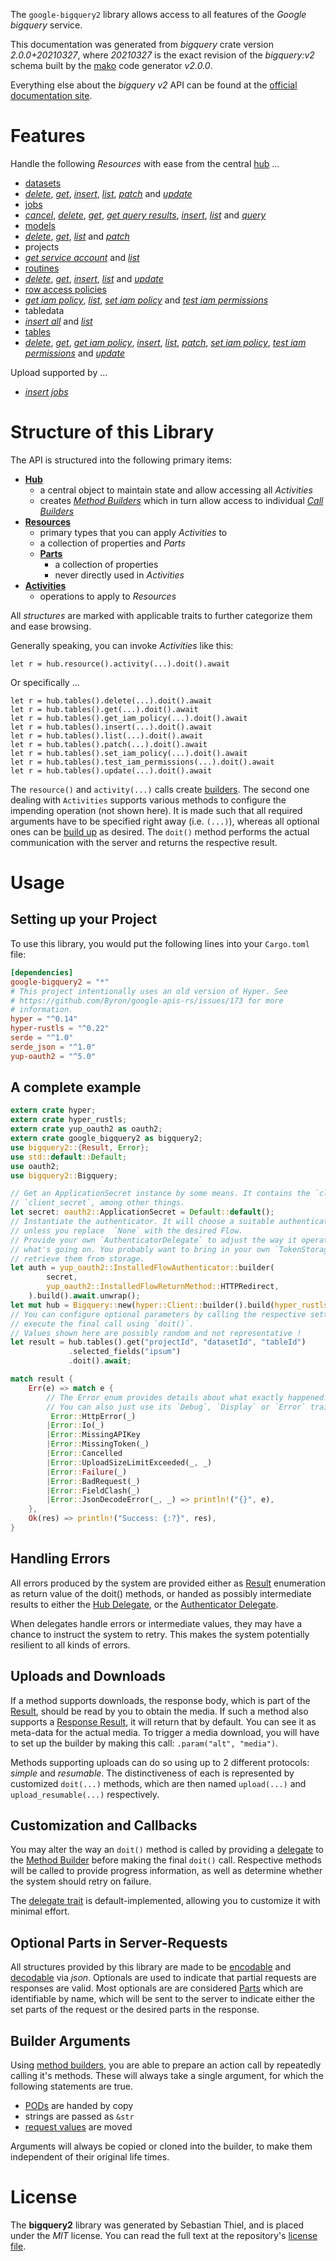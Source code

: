 <!---
DO NOT EDIT !
This file was generated automatically from 'src/mako/api/README.md.mako'
DO NOT EDIT !
-->
The `google-bigquery2` library allows access to all features of the *Google bigquery* service.

This documentation was generated from *bigquery* crate version *2.0.0+20210327*, where *20210327* is the exact revision of the *bigquery:v2* schema built by the [mako](http://www.makotemplates.org/) code generator *v2.0.0*.

Everything else about the *bigquery* *v2* API can be found at the
[official documentation site](https://cloud.google.com/bigquery/).
# Features

Handle the following *Resources* with ease from the central [hub](https://docs.rs/google-bigquery2/2.0.0+20210327/google_bigquery2/Bigquery) ... 

* [datasets](https://docs.rs/google-bigquery2/2.0.0+20210327/google_bigquery2/api::Dataset)
 * [*delete*](https://docs.rs/google-bigquery2/2.0.0+20210327/google_bigquery2/api::DatasetDeleteCall), [*get*](https://docs.rs/google-bigquery2/2.0.0+20210327/google_bigquery2/api::DatasetGetCall), [*insert*](https://docs.rs/google-bigquery2/2.0.0+20210327/google_bigquery2/api::DatasetInsertCall), [*list*](https://docs.rs/google-bigquery2/2.0.0+20210327/google_bigquery2/api::DatasetListCall), [*patch*](https://docs.rs/google-bigquery2/2.0.0+20210327/google_bigquery2/api::DatasetPatchCall) and [*update*](https://docs.rs/google-bigquery2/2.0.0+20210327/google_bigquery2/api::DatasetUpdateCall)
* [jobs](https://docs.rs/google-bigquery2/2.0.0+20210327/google_bigquery2/api::Job)
 * [*cancel*](https://docs.rs/google-bigquery2/2.0.0+20210327/google_bigquery2/api::JobCancelCall), [*delete*](https://docs.rs/google-bigquery2/2.0.0+20210327/google_bigquery2/api::JobDeleteCall), [*get*](https://docs.rs/google-bigquery2/2.0.0+20210327/google_bigquery2/api::JobGetCall), [*get query results*](https://docs.rs/google-bigquery2/2.0.0+20210327/google_bigquery2/api::JobGetQueryResultCall), [*insert*](https://docs.rs/google-bigquery2/2.0.0+20210327/google_bigquery2/api::JobInsertCall), [*list*](https://docs.rs/google-bigquery2/2.0.0+20210327/google_bigquery2/api::JobListCall) and [*query*](https://docs.rs/google-bigquery2/2.0.0+20210327/google_bigquery2/api::JobQueryCall)
* [models](https://docs.rs/google-bigquery2/2.0.0+20210327/google_bigquery2/api::Model)
 * [*delete*](https://docs.rs/google-bigquery2/2.0.0+20210327/google_bigquery2/api::ModelDeleteCall), [*get*](https://docs.rs/google-bigquery2/2.0.0+20210327/google_bigquery2/api::ModelGetCall), [*list*](https://docs.rs/google-bigquery2/2.0.0+20210327/google_bigquery2/api::ModelListCall) and [*patch*](https://docs.rs/google-bigquery2/2.0.0+20210327/google_bigquery2/api::ModelPatchCall)
* projects
 * [*get service account*](https://docs.rs/google-bigquery2/2.0.0+20210327/google_bigquery2/api::ProjectGetServiceAccountCall) and [*list*](https://docs.rs/google-bigquery2/2.0.0+20210327/google_bigquery2/api::ProjectListCall)
* [routines](https://docs.rs/google-bigquery2/2.0.0+20210327/google_bigquery2/api::Routine)
 * [*delete*](https://docs.rs/google-bigquery2/2.0.0+20210327/google_bigquery2/api::RoutineDeleteCall), [*get*](https://docs.rs/google-bigquery2/2.0.0+20210327/google_bigquery2/api::RoutineGetCall), [*insert*](https://docs.rs/google-bigquery2/2.0.0+20210327/google_bigquery2/api::RoutineInsertCall), [*list*](https://docs.rs/google-bigquery2/2.0.0+20210327/google_bigquery2/api::RoutineListCall) and [*update*](https://docs.rs/google-bigquery2/2.0.0+20210327/google_bigquery2/api::RoutineUpdateCall)
* [row access policies](https://docs.rs/google-bigquery2/2.0.0+20210327/google_bigquery2/api::RowAccessPolicy)
 * [*get iam policy*](https://docs.rs/google-bigquery2/2.0.0+20210327/google_bigquery2/api::RowAccessPolicyGetIamPolicyCall), [*list*](https://docs.rs/google-bigquery2/2.0.0+20210327/google_bigquery2/api::RowAccessPolicyListCall), [*set iam policy*](https://docs.rs/google-bigquery2/2.0.0+20210327/google_bigquery2/api::RowAccessPolicySetIamPolicyCall) and [*test iam permissions*](https://docs.rs/google-bigquery2/2.0.0+20210327/google_bigquery2/api::RowAccessPolicyTestIamPermissionCall)
* tabledata
 * [*insert all*](https://docs.rs/google-bigquery2/2.0.0+20210327/google_bigquery2/api::TabledataInsertAllCall) and [*list*](https://docs.rs/google-bigquery2/2.0.0+20210327/google_bigquery2/api::TabledataListCall)
* [tables](https://docs.rs/google-bigquery2/2.0.0+20210327/google_bigquery2/api::Table)
 * [*delete*](https://docs.rs/google-bigquery2/2.0.0+20210327/google_bigquery2/api::TableDeleteCall), [*get*](https://docs.rs/google-bigquery2/2.0.0+20210327/google_bigquery2/api::TableGetCall), [*get iam policy*](https://docs.rs/google-bigquery2/2.0.0+20210327/google_bigquery2/api::TableGetIamPolicyCall), [*insert*](https://docs.rs/google-bigquery2/2.0.0+20210327/google_bigquery2/api::TableInsertCall), [*list*](https://docs.rs/google-bigquery2/2.0.0+20210327/google_bigquery2/api::TableListCall), [*patch*](https://docs.rs/google-bigquery2/2.0.0+20210327/google_bigquery2/api::TablePatchCall), [*set iam policy*](https://docs.rs/google-bigquery2/2.0.0+20210327/google_bigquery2/api::TableSetIamPolicyCall), [*test iam permissions*](https://docs.rs/google-bigquery2/2.0.0+20210327/google_bigquery2/api::TableTestIamPermissionCall) and [*update*](https://docs.rs/google-bigquery2/2.0.0+20210327/google_bigquery2/api::TableUpdateCall)


Upload supported by ...

* [*insert jobs*](https://docs.rs/google-bigquery2/2.0.0+20210327/google_bigquery2/api::JobInsertCall)



# Structure of this Library

The API is structured into the following primary items:

* **[Hub](https://docs.rs/google-bigquery2/2.0.0+20210327/google_bigquery2/Bigquery)**
    * a central object to maintain state and allow accessing all *Activities*
    * creates [*Method Builders*](https://docs.rs/google-bigquery2/2.0.0+20210327/google_bigquery2/client::MethodsBuilder) which in turn
      allow access to individual [*Call Builders*](https://docs.rs/google-bigquery2/2.0.0+20210327/google_bigquery2/client::CallBuilder)
* **[Resources](https://docs.rs/google-bigquery2/2.0.0+20210327/google_bigquery2/client::Resource)**
    * primary types that you can apply *Activities* to
    * a collection of properties and *Parts*
    * **[Parts](https://docs.rs/google-bigquery2/2.0.0+20210327/google_bigquery2/client::Part)**
        * a collection of properties
        * never directly used in *Activities*
* **[Activities](https://docs.rs/google-bigquery2/2.0.0+20210327/google_bigquery2/client::CallBuilder)**
    * operations to apply to *Resources*

All *structures* are marked with applicable traits to further categorize them and ease browsing.

Generally speaking, you can invoke *Activities* like this:

```Rust,ignore
let r = hub.resource().activity(...).doit().await
```

Or specifically ...

```ignore
let r = hub.tables().delete(...).doit().await
let r = hub.tables().get(...).doit().await
let r = hub.tables().get_iam_policy(...).doit().await
let r = hub.tables().insert(...).doit().await
let r = hub.tables().list(...).doit().await
let r = hub.tables().patch(...).doit().await
let r = hub.tables().set_iam_policy(...).doit().await
let r = hub.tables().test_iam_permissions(...).doit().await
let r = hub.tables().update(...).doit().await
```

The `resource()` and `activity(...)` calls create [builders][builder-pattern]. The second one dealing with `Activities` 
supports various methods to configure the impending operation (not shown here). It is made such that all required arguments have to be 
specified right away (i.e. `(...)`), whereas all optional ones can be [build up][builder-pattern] as desired.
The `doit()` method performs the actual communication with the server and returns the respective result.

# Usage

## Setting up your Project

To use this library, you would put the following lines into your `Cargo.toml` file:

```toml
[dependencies]
google-bigquery2 = "*"
# This project intentionally uses an old version of Hyper. See
# https://github.com/Byron/google-apis-rs/issues/173 for more
# information.
hyper = "^0.14"
hyper-rustls = "^0.22"
serde = "^1.0"
serde_json = "^1.0"
yup-oauth2 = "^5.0"
```

## A complete example

```Rust
extern crate hyper;
extern crate hyper_rustls;
extern crate yup_oauth2 as oauth2;
extern crate google_bigquery2 as bigquery2;
use bigquery2::{Result, Error};
use std::default::Default;
use oauth2;
use bigquery2::Bigquery;

// Get an ApplicationSecret instance by some means. It contains the `client_id` and 
// `client_secret`, among other things.
let secret: oauth2::ApplicationSecret = Default::default();
// Instantiate the authenticator. It will choose a suitable authentication flow for you, 
// unless you replace  `None` with the desired Flow.
// Provide your own `AuthenticatorDelegate` to adjust the way it operates and get feedback about 
// what's going on. You probably want to bring in your own `TokenStorage` to persist tokens and
// retrieve them from storage.
let auth = yup_oauth2::InstalledFlowAuthenticator::builder(
        secret,
        yup_oauth2::InstalledFlowReturnMethod::HTTPRedirect,
    ).build().await.unwrap();
let mut hub = Bigquery::new(hyper::Client::builder().build(hyper_rustls::HttpsConnector::with_native_roots()), auth);
// You can configure optional parameters by calling the respective setters at will, and
// execute the final call using `doit()`.
// Values shown here are possibly random and not representative !
let result = hub.tables().get("projectId", "datasetId", "tableId")
             .selected_fields("ipsum")
             .doit().await;

match result {
    Err(e) => match e {
        // The Error enum provides details about what exactly happened.
        // You can also just use its `Debug`, `Display` or `Error` traits
         Error::HttpError(_)
        |Error::Io(_)
        |Error::MissingAPIKey
        |Error::MissingToken(_)
        |Error::Cancelled
        |Error::UploadSizeLimitExceeded(_, _)
        |Error::Failure(_)
        |Error::BadRequest(_)
        |Error::FieldClash(_)
        |Error::JsonDecodeError(_, _) => println!("{}", e),
    },
    Ok(res) => println!("Success: {:?}", res),
}

```
## Handling Errors

All errors produced by the system are provided either as [Result](https://docs.rs/google-bigquery2/2.0.0+20210327/google_bigquery2/client::Result) enumeration as return value of
the doit() methods, or handed as possibly intermediate results to either the 
[Hub Delegate](https://docs.rs/google-bigquery2/2.0.0+20210327/google_bigquery2/client::Delegate), or the [Authenticator Delegate](https://docs.rs/yup-oauth2/*/yup_oauth2/trait.AuthenticatorDelegate.html).

When delegates handle errors or intermediate values, they may have a chance to instruct the system to retry. This 
makes the system potentially resilient to all kinds of errors.

## Uploads and Downloads
If a method supports downloads, the response body, which is part of the [Result](https://docs.rs/google-bigquery2/2.0.0+20210327/google_bigquery2/client::Result), should be
read by you to obtain the media.
If such a method also supports a [Response Result](https://docs.rs/google-bigquery2/2.0.0+20210327/google_bigquery2/client::ResponseResult), it will return that by default.
You can see it as meta-data for the actual media. To trigger a media download, you will have to set up the builder by making
this call: `.param("alt", "media")`.

Methods supporting uploads can do so using up to 2 different protocols: 
*simple* and *resumable*. The distinctiveness of each is represented by customized 
`doit(...)` methods, which are then named `upload(...)` and `upload_resumable(...)` respectively.

## Customization and Callbacks

You may alter the way an `doit()` method is called by providing a [delegate](https://docs.rs/google-bigquery2/2.0.0+20210327/google_bigquery2/client::Delegate) to the 
[Method Builder](https://docs.rs/google-bigquery2/2.0.0+20210327/google_bigquery2/client::CallBuilder) before making the final `doit()` call. 
Respective methods will be called to provide progress information, as well as determine whether the system should 
retry on failure.

The [delegate trait](https://docs.rs/google-bigquery2/2.0.0+20210327/google_bigquery2/client::Delegate) is default-implemented, allowing you to customize it with minimal effort.

## Optional Parts in Server-Requests

All structures provided by this library are made to be [encodable](https://docs.rs/google-bigquery2/2.0.0+20210327/google_bigquery2/client::RequestValue) and 
[decodable](https://docs.rs/google-bigquery2/2.0.0+20210327/google_bigquery2/client::ResponseResult) via *json*. Optionals are used to indicate that partial requests are responses 
are valid.
Most optionals are are considered [Parts](https://docs.rs/google-bigquery2/2.0.0+20210327/google_bigquery2/client::Part) which are identifiable by name, which will be sent to 
the server to indicate either the set parts of the request or the desired parts in the response.

## Builder Arguments

Using [method builders](https://docs.rs/google-bigquery2/2.0.0+20210327/google_bigquery2/client::CallBuilder), you are able to prepare an action call by repeatedly calling it's methods.
These will always take a single argument, for which the following statements are true.

* [PODs][wiki-pod] are handed by copy
* strings are passed as `&str`
* [request values](https://docs.rs/google-bigquery2/2.0.0+20210327/google_bigquery2/client::RequestValue) are moved

Arguments will always be copied or cloned into the builder, to make them independent of their original life times.

[wiki-pod]: http://en.wikipedia.org/wiki/Plain_old_data_structure
[builder-pattern]: http://en.wikipedia.org/wiki/Builder_pattern
[google-go-api]: https://github.com/google/google-api-go-client

# License
The **bigquery2** library was generated by Sebastian Thiel, and is placed 
under the *MIT* license.
You can read the full text at the repository's [license file][repo-license].

[repo-license]: https://github.com/Byron/google-apis-rsblob/master/LICENSE.md
